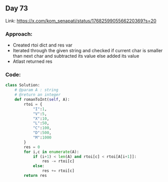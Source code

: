 ## Day 73

Link: https://x.com/kom_senapati/status/1768259905566220369?s=20

### Approach:

- Created rtoi dict and res var
- Iterated through the given string and checked if current char is smaller than next char and subtracted its value else added its value
- Atlast returned res

### Code:

```py
class Solution:
	# @param A : string
	# @return an integer
	def romanToInt(self, A):
		rtoi = {
            "I":1,
            "V":5,
            "X":10,
            "L":50,
            "C":100,
            "D":500,
            "M":1000
        }
        res = 0
        for i,c in enumerate(A):
            if (i+1) < len(A) and rtoi[c] < rtoi[A[i+1]]:
                res -= rtoi[c]
            else:
                res += rtoi[c]
        return res
```
